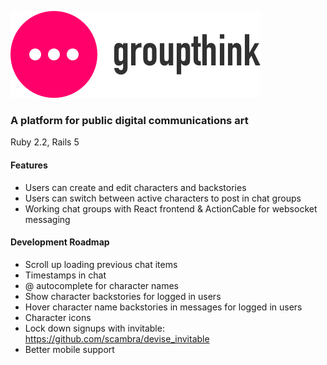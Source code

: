 ![Groupthink logo](app/assets/images/groupthink_logo.png)

### A platform for public digital communications art

Ruby 2.2, Rails 5

#### Features

* Users can create and edit characters and backstories
* Users can switch between active characters to post in chat groups
* Working chat groups with React frontend & ActionCable for websocket messaging

#### Development Roadmap
* Scroll up loading previous chat items
* Timestamps in chat
* @ autocomplete for character names
* Show character backstories for logged in users
* Hover character name backstories in messages for logged in users
* Character icons
* Lock down signups with invitable: https://github.com/scambra/devise_invitable
* Better mobile support
